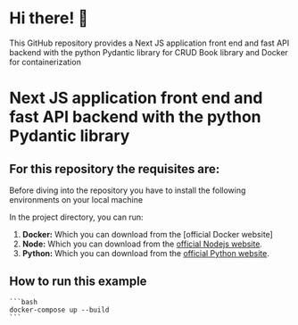 # Hi there! 👋

This GitHub repository provides a Next JS application front end and fast API backend with the python Pydantic library for CRUD Book library and Docker for containerization

# Next JS application front end and fast API backend with the python Pydantic library 


## For this repository the requisites are:

Before diving into the repository you have to install the following environments on your local machine

In the project directory, you can run:
1.  **Docker:** Which you can download from the [official Docker website]
2.  **Node:** Which you can download from the [official Nodejs website](https://nodejs.org/en/download).
3.  **Python:** Which you can download from the [official Python website](https://www.python.org/downloads/).
    
## How to run this example 

    ```bash
    docker-compose up --build
    ```
    
